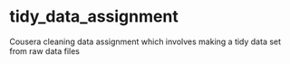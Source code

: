 # tidy_data_assignment
Cousera cleaning data assignment which involves making a tidy data set from raw data files

